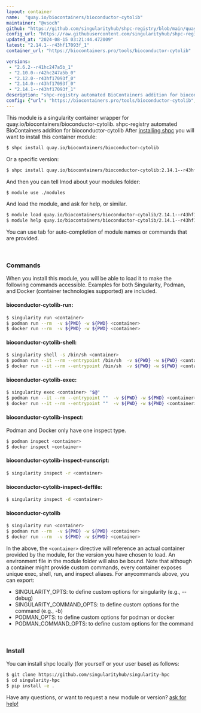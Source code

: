 ```yaml
---
layout: container
name:  "quay.io/biocontainers/bioconductor-cytolib"
maintainer: "@vsoch"
github: "https://github.com/singularityhub/shpc-registry/blob/main/quay.io/biocontainers/bioconductor-cytolib/container.yaml"
config_url: "https://raw.githubusercontent.com/singularityhub/shpc-registry/main/quay.io/biocontainers/bioconductor-cytolib/container.yaml"
updated_at: "2024-08-15 03:21:44.472009"
latest: "2.14.1--r43hf17093f_1"
container_url: "https://biocontainers.pro/tools/bioconductor-cytolib"

versions:
 - "2.6.2--r41hc247a5b_1"
 - "2.10.0--r42hc247a5b_0"
 - "2.12.0--r43hf17093f_0"
 - "2.14.0--r43hf17093f_0"
 - "2.14.1--r43hf17093f_1"
description: "shpc-registry automated BioContainers addition for bioconductor-cytolib"
config: {"url": "https://biocontainers.pro/tools/bioconductor-cytolib", "maintainer": "@vsoch", "description": "shpc-registry automated BioContainers addition for bioconductor-cytolib", "latest": {"2.14.1--r43hf17093f_1": "sha256:09356b8e8738b875d683a065fc2505322f6fe948ecc7f7504b1cef2fb653a43c"}, "tags": {"2.6.2--r41hc247a5b_1": "sha256:114a7cd157a77272b8c1d9d14f3aa07b99ef62c566b2b8c52253d1010e547ca9", "2.10.0--r42hc247a5b_0": "sha256:1d2e606cdd702baa7302c607273cfd8a75e02c2afd680d92bb3b02625e22e537", "2.12.0--r43hf17093f_0": "sha256:232979c2cc49ed474b172e8af5f9b1246bf29ee008d807c2a205ede8b3d11960", "2.14.0--r43hf17093f_0": "sha256:dce8ad4fd89b626fb86df31a7bff2214b0b3d7b97ec1297a2a9edff2a68cd624", "2.14.1--r43hf17093f_1": "sha256:09356b8e8738b875d683a065fc2505322f6fe948ecc7f7504b1cef2fb653a43c"}, "docker": "quay.io/biocontainers/bioconductor-cytolib"}
---
```


This module is a singularity container wrapper for quay.io/biocontainers/bioconductor-cytolib.
shpc-registry automated BioContainers addition for bioconductor-cytolib
After [installing shpc](#install) you will want to install this container module:


```bash
$ shpc install quay.io/biocontainers/bioconductor-cytolib
```

Or a specific version:

```bash
$ shpc install quay.io/biocontainers/bioconductor-cytolib:2.14.1--r43hf17093f_1
```

And then you can tell lmod about your modules folder:

```bash
$ module use ./modules
```

And load the module, and ask for help, or similar.

```bash
$ module load quay.io/biocontainers/bioconductor-cytolib/2.14.1--r43hf17093f_1
$ module help quay.io/biocontainers/bioconductor-cytolib/2.14.1--r43hf17093f_1
```

You can use tab for auto-completion of module names or commands that are provided.

<br>

### Commands

When you install this module, you will be able to load it to make the following commands accessible.
Examples for both Singularity, Podman, and Docker (container technologies supported) are included.

#### bioconductor-cytolib-run:

```bash
$ singularity run <container>
$ podman run --rm  -v ${PWD} -w ${PWD} <container>
$ docker run --rm  -v ${PWD} -w ${PWD} <container>
```

#### bioconductor-cytolib-shell:

```bash
$ singularity shell -s /bin/sh <container>
$ podman run --it --rm --entrypoint /bin/sh  -v ${PWD} -w ${PWD} <container>
$ docker run --it --rm --entrypoint /bin/sh  -v ${PWD} -w ${PWD} <container>
```

#### bioconductor-cytolib-exec:

```bash
$ singularity exec <container> "$@"
$ podman run --it --rm --entrypoint ""  -v ${PWD} -w ${PWD} <container> "$@"
$ docker run --it --rm --entrypoint ""  -v ${PWD} -w ${PWD} <container> "$@"
```

#### bioconductor-cytolib-inspect:

Podman and Docker only have one inspect type.

```bash
$ podman inspect <container>
$ docker inspect <container>
```

#### bioconductor-cytolib-inspect-runscript:

```bash
$ singularity inspect -r <container>
```

#### bioconductor-cytolib-inspect-deffile:

```bash
$ singularity inspect -d <container>
```



#### bioconductor-cytolib

```bash
$ singularity run <container>
$ podman run --rm  -v ${PWD} -w ${PWD} <container>
$ docker run --rm  -v ${PWD} -w ${PWD} <container>
```


In the above, the `<container>` directive will reference an actual container provided
by the module, for the version you have chosen to load. An environment file in the
module folder will also be bound. Note that although a container
might provide custom commands, every container exposes unique exec, shell, run, and
inspect aliases. For anycommands above, you can export:

 - SINGULARITY_OPTS: to define custom options for singularity (e.g., --debug)
 - SINGULARITY_COMMAND_OPTS: to define custom options for the command (e.g., -b)
 - PODMAN_OPTS: to define custom options for podman or docker
 - PODMAN_COMMAND_OPTS: to define custom options for the command

<br>

### Install

You can install shpc locally (for yourself or your user base) as follows:

```bash
$ git clone https://github.com/singularityhub/singularity-hpc
$ cd singularity-hpc
$ pip install -e .
```

Have any questions, or want to request a new module or version? [ask for help!](https://github.com/singularityhub/singularity-hpc/issues)